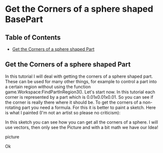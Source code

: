 # Get the Corners of a sphere shaped BasePart

## Table of Contents

* [Get the Corners of a sphere shaped Part](#get-the-corners-of-a-sphere-shaped-part)

## Get the Corners of a sphere shaped Part
In this tutorial I will deal with getting the corners of a sphere shaped part. These can be used for many other things, for example to control a part into a certain region without using the function game.Workspace:FindPartInRegion3(). Let's start now. In this tutorial each corner is represented by a part which is 0.01x0.01x0.01. So you can see if the corner is really there where it should be. To get the corners of a non-rotating part you need a formula. For this it is better to paint a sketch. Here is what I painted (I'm not an artist so please no criticism):

In this sketch you can see how you can get all the corners of a sphere. I will use vectors, then only see the Picture and with a bit math we have our Idea!

picture

Ok
